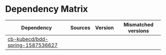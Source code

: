 # Dependency Matrix

Dependency | Sources | Version | Mismatched versions
---------- | ------- | ------- | -------------------
[cb-kubecd/bdd-spring-1587536627](https://github.com/cb-kubecd/bdd-spring-1587536627.git) |  | []() | 
